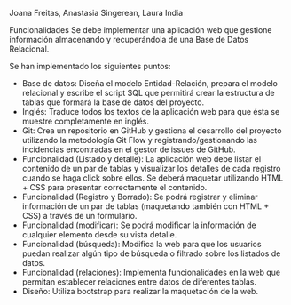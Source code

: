 Joana Freitas, Anastasia Singerean, Laura India

Funcionalidades
Se debe implementar una aplicación web que gestione información almacenando y recuperándola de una Base de Datos Relacional.

Se han implementado los siguientes puntos:

- Base de datos: Diseña el modelo Entidad-Relación, prepara el modelo relacional y escribe el script SQL que permitirá crear la estructura de tablas que formará la base de datos del proyecto.
- Inglés: Traduce todos los textos de la aplicación web para que ésta se muestre completamente en inglés.
- Git: Crea un repositorio en GitHub y gestiona el desarrollo del proyecto utilizando la metodología Git Flow y registrando/gestionando las incidencias encontradas en el gestor de issues de GitHub.
- Funcionalidad (Listado y detalle): La aplicación web debe listar el contenido de un par de tablas y visualizar los detalles de cada registro cuando se haga click sobre ellos. Se deberá maquetar utilizando HTML + CSS para presentar correctamente el contenido.
- Funcionalidad (Registro y Borrado): Se podrá registrar y eliminar información de un par de tablas (maquetando también con HTML + CSS) a través de un formulario.
- Funcionalidad (modificar): Se podrá modificar la información de cualquier elemento desde su vista detalle.
- Funcionalidad (búsqueda): Modifica la web para que los usuarios puedan realizar algún tipo de búsqueda o filtrado sobre los listados de datos.
- Funcionalidad (relaciones): Implementa funcionalidades en la web que permitan establecer relaciones entre datos de diferentes tablas.
- Diseño: Utiliza bootstrap para realizar la maquetación de la web.
